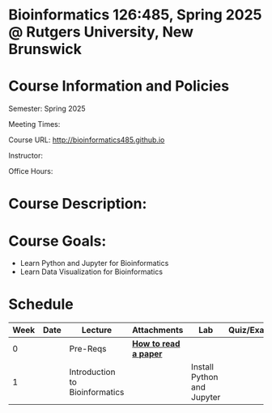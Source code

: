 # Bioinformatics 126:485, Spring 2025 @ Rutgers University, New Brunswick

# Course Information and Policies

Semester: Spring 2025

Meeting Times:

Course URL: http://bioinformatics485.github.io

Instructor:

Office Hours:

# Course Description:

# Course Goals:
* Learn Python and Jupyter for Bioinformatics
* Learn Data Visualization for Bioinformatics

# Schedule

| Week | Date | Lecture                        | Attachments         | Lab                        | Quiz/Exam |
| ---- | ---- | ------------------------------ | ------------------- | -------------------------- | --------- |
| 0    |      | Pre-Reqs                       | [**How to read a paper**](https://web.stanford.edu/class/ee384m/Handouts/HowtoReadPaper.pdf) |                            |           |
| 1    |      | Introduction to Bioinformatics |                     | Install Python and Jupyter |           |
